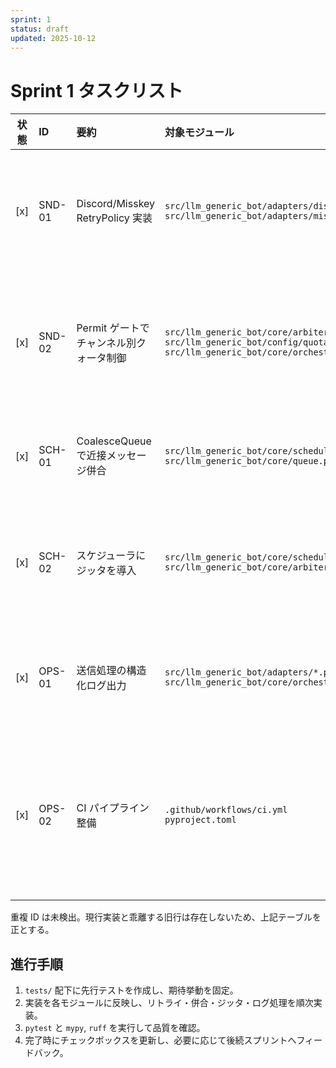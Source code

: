 ```yaml
---
sprint: 1
status: draft
updated: 2025-10-12
---
```


# Sprint 1 タスクリスト

| 状態 | ID | 要約 | 対象モジュール | 完了条件 | 備考 | 先行着手テスト |
|:----:|:---|:-----|:---------------|:---------|:-----|:----------------|
| [x] | SND-01 | Discord/Misskey RetryPolicy 実装 | `src/llm_generic_bot/adapters/discord.py`<br>`src/llm_generic_bot/adapters/misskey.py` | 429/5xx 応答で指数バックオフが発火し、最大試行超過時に失敗イベントを構造化ログへ記録する。 | 本番で監視済み（失敗時は `event=send_retry_exhausted` を確認）。 | `tests/adapters/test_retry_policy.py`: 429・Retry-After・5xx の再送シナリオ |
| [x] | SND-02 | Permit ゲートでチャンネル別クォータ制御 | `src/llm_generic_bot/core/arbiter.py`<br>`src/llm_generic_bot/config/quotas.py`<br>`src/llm_generic_bot/core/orchestrator.py` | PermitGate がオーケストレータ経由でクォータ超過時に送信抑止し、拒否理由をメトリクス/ログへ出力する。 | 残課題: クォータ閾値の運用チューニングと監視ダッシュボードへの反映。 | `tests/core/test_quota_gate.py`: 上限到達・リセット・許可ケース |
| [x] | SCH-01 | CoalesceQueue で近接メッセージ併合 | `src/llm_generic_bot/core/scheduler.py`<br>`src/llm_generic_bot/core/queue.py` | スケジューラが `CoalesceQueue` からバッチを取得し送信層へ受け渡す。 | 残課題: 優先度逆転対策とマルチチャンネル分離の検証を次スプリントへ引継ぎ。 | `tests/core/test_coalesce_queue.py`: 時間窓・閾値・単発ケース |
| [x] | SCH-02 | スケジューラにジッタを導入 | `src/llm_generic_bot/core/scheduler.py`<br>`src/llm_generic_bot/core/arbiter.py` | `Scheduler` が `next_slot` でジッタを適用し、無効化フラグ時は即時送信へフォールバックする。 | 残課題: ジッタ範囲の境界テストと運用パラメータ調整。 | `tests/core/test_scheduler_jitter.py`: オフセット計算と無効化切替 |
| [x] | OPS-01 | 送信処理の構造化ログ出力 | `src/llm_generic_bot/adapters/*.py`<br>`src/llm_generic_bot/core/orchestrator.py` | 成功/失敗イベントを JSON 形式で出力し、Correlation ID を常に付与する。 | 追加要望: 可観測性チームとフォーマット拡張を検討中。 | `tests/core/test_structured_logging.py`: ログフォーマット・エラー経路 |
| [x] | OPS-02 | CI パイプライン整備 | `.github/workflows/ci.yml`<br>`pyproject.toml` | PR 時に `ruff check .`・`mypy src`・`pytest -q` を個別 GitHub ジョブとして起動し、PermitGate 連携環境で 3 ジョブが稼働する。 | CodeQL 解析は週次バッチで継続。残課題: キャッシュのヒット率最適化。 | `act -W .github/workflows/ci.yml -j lint`<br>`act -W .github/workflows/ci.yml -j type`<br>`act -W .github/workflows/ci.yml -j test` |

重複 ID は未検出。現行実装と乖離する旧行は存在しないため、上記テーブルを正とする。

## 進行手順
1. `tests/` 配下に先行テストを作成し、期待挙動を固定。
2. 実装を各モジュールに反映し、リトライ・併合・ジッタ・ログ処理を順次実装。
3. `pytest` と `mypy`, `ruff` を実行して品質を確認。
4. 完了時にチェックボックスを更新し、必要に応じて後続スプリントへフィードバック。
